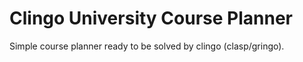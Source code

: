 Clingo University Course Planner
=========================

Simple course planner ready to be solved by clingo (clasp/gringo).
